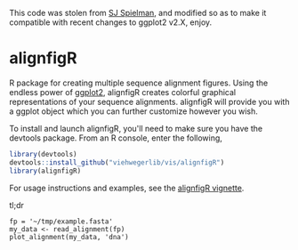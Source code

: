 This code was stolen from [SJ Spielman](https://github.com/sjspielman/alignfigR), and modified so as to make it compatible with recent changes to ggplot2 v2.X, enjoy.

# alignfigR
R package for creating multiple sequence alignment figures.
Using the endless power of [ggplot2](http://ggplot2.org), alignfigR creates colorful graphical representations of your sequence alignments.
alignfigR will provide you with a ggplot object which you can further customize however you wish.

To install and launch alignfigR, you'll need to make sure you have the devtools package. From an R console, enter the following,
```r
library(devtools)
devtools::install_github("viehwegerlib/vis/alignfigR")
library(alignfigR)
```

For usage instructions and examples, see the [alignfigR vignette](http://htmlpreview.github.io/?https://github.com/sjspielman/alignfigR/blob/master/vignettes/introduction.html).

tl;dr

```
fp = '~/tmp/example.fasta'
my_data <- read_alignment(fp)
plot_alignment(my_data, 'dna')
```
